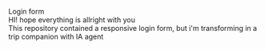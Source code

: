 Login form <br>
HI! hope everything is allright with you <br>
This repository contained a responsive login form, but i'm transforming in a trip companion with IA agent
